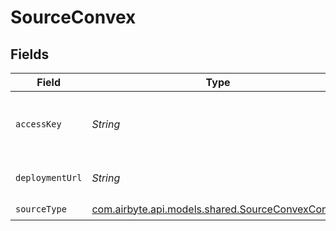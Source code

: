 # SourceConvex


## Fields

| Field                                                                                         | Type                                                                                          | Required                                                                                      | Description                                                                                   | Example                                                                                       |
| --------------------------------------------------------------------------------------------- | --------------------------------------------------------------------------------------------- | --------------------------------------------------------------------------------------------- | --------------------------------------------------------------------------------------------- | --------------------------------------------------------------------------------------------- |
| `accessKey`                                                                                   | *String*                                                                                      | :heavy_check_mark:                                                                            | API access key used to retrieve data from Convex.                                             |                                                                                               |
| `deploymentUrl`                                                                               | *String*                                                                                      | :heavy_check_mark:                                                                            | N/A                                                                                           | https://murky-swan-635.convex.cloud                                                           |
| `sourceType`                                                                                  | [com.airbyte.api.models.shared.SourceConvexConvex](../../models/shared/SourceConvexConvex.md) | :heavy_check_mark:                                                                            | N/A                                                                                           |                                                                                               |